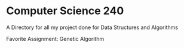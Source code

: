 # Computer Science 240 
A Directory for all my project done for Data Structures and Algorithms

Favorite Assignment: Genetic Algorithm
